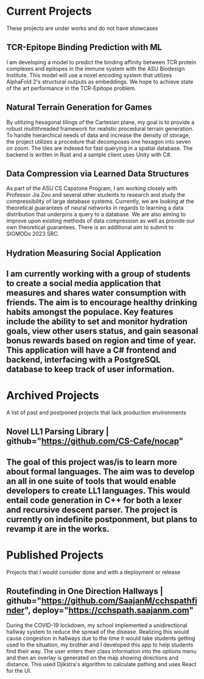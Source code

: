 # Current Projects
These projects are under works and do not have showcases

## TCR-Epitope Binding Prediction with ML
I am developing a model to predict the binding affinity between TCR protein complexes
and epitopes in the immune system with the ASU Biodesign Institute. This model
will use a novel encoding system that utilizes AlphaFold 2's structural outputs as
embeddings. We hope to achieve state of the art performance in the TCR-Epitope problem.

## Natural Terrain Generation for Games
By utilizing hexagonal tilings of the Cartesian plane, my goal is to provide a robust
multithreaded framework for realistic procedural terrain generation. To handle hierarchical
needs of data and increase the density of storage, the project utilizes a procedure that
decomposes one hexagon into seven on zoom. The tiles are indexed for fast querying in a
spatial database. The backend is written in Rust and a sample client uses Unity with C#.

## Data Compression via Learned Data Structures
As part of the ASU CS Capstone Program, I am working closely with Professor Jia Zou and
several other students to research and study the compressibility of large database systems.
Currently, we are looking at the theoretical guarantees of neural networks in regards to
learning a data distribution that underpins a query to a database. We are also aiming to
improve upon existing methods of data compression as well as provide our own theoretical
guarantees. There is an additional aim to submit to SIGMODs 2023 SRC.

## Hydration Measuring Social Application
I am currently working with a group of students to create a social media application that
measures and shares water consumption with friends. The aim is to encourage healthy
drinking habits amongst the populace. Key features include the ability to set and monitor
hydration goals, view other users status, and gain seasonal bonus rewards based on region
and time of year. This application will have a C# frontend and backend, interfacing with
a PostgreSQL database to keep track of user information.
---
# Archived Projects
A list of past and postponed projects that lack production environments

## Novel LL1 Parsing Library | github="https://github.com/CS-Cafe/nocap"
The goal of this project was/is to learn more about formal languages. The aim was
to develop an all in one suite of tools that would enable developers to create LL1
languages. This would entail code generation in C++ for both a lexer and recursive
descent parser. The project is currently on indefinite postponment, but plans to
revamp it are in the works.
---
# Published Projects
Projects that I would consider done and with a deployment or release

## Routefinding in One Direction Hallways | github="https://github.com/SaajanM/cchspathfinder", deploy="https://cchspath.saajanm.com"
During the COVID-19 lockdown, my school implemented a unidirectional hallway system
to reduce the spread of the disease. Realizing this would cause congestion in
hallways due to the time it would take students getting used to the situation,
my brother and I developed this app to help students find their way. The user
enters their class information into the options menu and then an overlay is
generated on the map showing directions and distance. This used Djikstra's
algorithm to calculate pathing and uses React for the UI.
